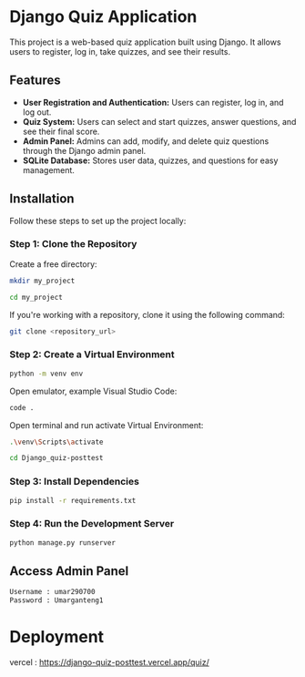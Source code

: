 # Django Quiz Application

This project is a web-based quiz application built using Django. It allows users to register, log in, take quizzes, and see their results.

## Features

- **User Registration and Authentication:** Users can register, log in, and log out.
- **Quiz System:** Users can select and start quizzes, answer questions, and see their final score.
- **Admin Panel:** Admins can add, modify, and delete quiz questions through the Django admin panel.
- **SQLite Database:** Stores user data, quizzes, and questions for easy management.

## Installation

Follow these steps to set up the project locally:

### Step 1: Clone the Repository

Create a free directory:
```bash
mkdir my_project
```

```bash
cd my_project
```

If you're working with a repository, clone it using the following command:

```bash
git clone <repository_url>
```

### Step 2: Create a Virtual Environment
```bash
python -m venv env
```

Open emulator, example Visual Studio Code:

```bash
code .
```

Open terminal and run activate Virtual Environment:

```bash
.\venv\Scripts\activate
```

```bash
cd Django_quiz-posttest
```

### Step 3: Install Dependencies

```bash
pip install -r requirements.txt
```

### Step 4: Run the Development Server
```bash
python manage.py runserver
```

## Access Admin Panel

```bash
Username : umar290700
Password : Umarganteng1
```

# Deployment
vercel : https://django-quiz-posttest.vercel.app/quiz/

